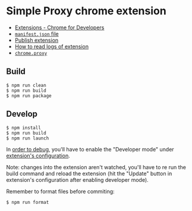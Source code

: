 # Simple Proxy chrome extension

 - [Extensions - Chrome for Developers](https://developer.chrome.com/docs/extensions/)
 - [`manifest.json` file](https://developer.chrome.com/docs/extensions/mv3/manifest/)
 - [Publish extension](https://support.google.com/chrome/a/answer/2714278?hl=en)
 - [How to read logs of extension](https://developer.chrome.com/docs/extensions/mv3/tut_debugging/#debug-bg)
 - [`chrome.proxy`](https://developer.chrome.com/docs/extensions/reference/api/proxy)

## Build

```
$ npm run clean
$ npm run build
$ npm run package
```

## Develop

```
$ npm install
$ npm run build
$ npm run launch
```

In [order to debug](https://developer.chrome.com/docs/extensions/mv3/tut_debugging/#debug-bg), you'll have to enable the "Developer mode" under [extension's configuration](chrome://extensions).

Note: changes into the extension aren't watched, you'll have to re run the build command and reload the extension (hit the "Update" button in extension's configuration after enabling developer mode).

Remember to format files before commiting:

```
$ npm run format
```

